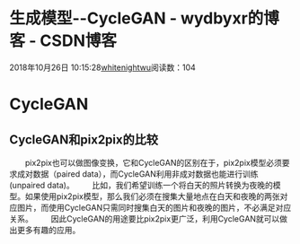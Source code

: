 # 生成模型--CycleGAN - wydbyxr的博客 - CSDN博客
2018年10月26日 10:15:28[whitenightwu](https://me.csdn.net/wydbyxr)阅读数：104
# CycleGAN
## CycleGAN和pix2pix的比较
  pix2pix也可以做图像变换，它和CycleGAN的区别在于，pix2pix模型必须要求成对数据（paired data），而CycleGAN利用非成对数据也能进行训练(unpaired data)。
  比如，我们希望训练一个将白天的照片转换为夜晚的模型。如果使用pix2pix模型，那么我们必须在搜集大量地点在白天和夜晚的两张对应图片，而使用CycleGAN只需同时搜集白天的图片和夜晚的图片，不必满足对应关系。
  因此CycleGAN的用途要比pix2pix更广泛，利用CycleGAN就可以做出更多有趣的应用。
